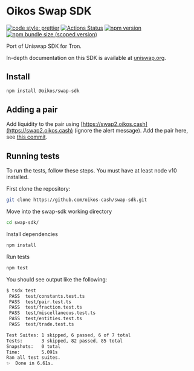 # Oikos Swap SDK

[![code style: prettier](https://img.shields.io/badge/code_style-prettier-ff69b4.svg?style=flat-square)](https://github.com/prettier/prettier)
[![Actions Status](https://github.com/oikos-cash/swap-sdk/workflows/CI/badge.svg)](https://github.com/oikos-cash/swap-sdk)
[![npm version](https://img.shields.io/npm/v/@oikos/swap-sdk/latest.svg)](https://www.npmjs.com/package/@oikos/swap-sdk/v/latest)
[![npm bundle size (scoped version)](https://img.shields.io/bundlephobia/minzip/@oikos/swap-sdk/latest.svg)](https://bundlephobia.com/result?p=@oikos/swap-sdk@latest)

Port of Uniswap SDK for Tron.

In-depth documentation on this SDK is available at [uniswap.org](https://uniswap.org/docs/v2/SDK/getting-started/).

## Install

```bash
npm install @oikos/swap-sdk
```

## Adding a pair

Add liquidity to the pair using [https://swap2.oikos.cash](https://swap2.oikos.cash) (ignore the alert message). Add the pair here, see [this commit](https://github.com/oikos-cash/swap-sdk/commit/baab851d85c8ba5ee488925a7dd7a7383d5071d5).

## Running tests

To run the tests, follow these steps. You must have at least node v10 installed.

First clone the repository:

```sh
git clone https://github.com/oikos-cash/swap-sdk.git
```

Move into the swap-sdk working directory

```sh
cd swap-sdk/
```

Install dependencies

```sh
npm install
```

Run tests

```sh
npm test
```

You should see output like the following:

```sh
$ tsdx test
 PASS  test/constants.test.ts
 PASS  test/pair.test.ts
 PASS  test/fraction.test.ts
 PASS  test/miscellaneous.test.ts
 PASS  test/entities.test.ts
 PASS  test/trade.test.ts

Test Suites: 1 skipped, 6 passed, 6 of 7 total
Tests:       3 skipped, 82 passed, 85 total
Snapshots:   0 total
Time:        5.091s
Ran all test suites.
✨  Done in 6.61s.
```
